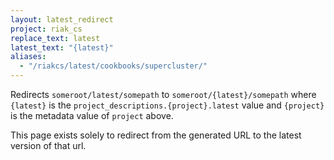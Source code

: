 ```yaml
---
layout: latest_redirect
project: riak_cs
replace_text: latest
latest_text: "{latest}"
aliases:
  - "/riakcs/latest/cookbooks/supercluster/"
---
```


Redirects `someroot/latest/somepath` to `someroot/{latest}/somepath` 
where `{latest}` is the `project_descriptions.{project}.latest` value
and `{project}` is the metadata value of `project` above.

This page exists solely to redirect from the generated URL to the latest version of
that url.




